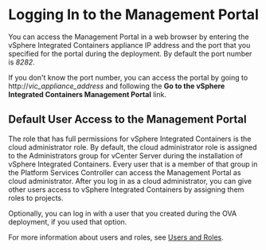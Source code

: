 # Logging In to the Management Portal #

You can access the Management Portal in a web browser by entering the vSphere Integrated Containers appliance IP address and the port that you specified for the portal during the deployment. By default the port number is *8282*.

If you don't know the port number, you can access the portal by going to http://<i>vic_appliance_address</i> and following the **Go to the vSphere Integrated Containers Management Portal** link.

## Default User Access to the Management Portal ##

The role that has full permissions for vSphere Integrated Containers is the cloud administrator role. 
By default, the cloud administrator role is assigned to the Administrators group for vCenter Server during the installation of vSphere Integrated Containers. Every user that is a member of that group in the Platform Services Controller can access the Management Portal as cloud administrator. After you log in as a cloud administrator, you can give other users access to vSphere Integrated Containers by assigning them roles to projects.

Optionally, you can log in with a user that you created during the OVA deployment, if you used that option.

For more information about users and roles, see [Users and Roles](../vic_overview/introduction.md#usersandroles).
